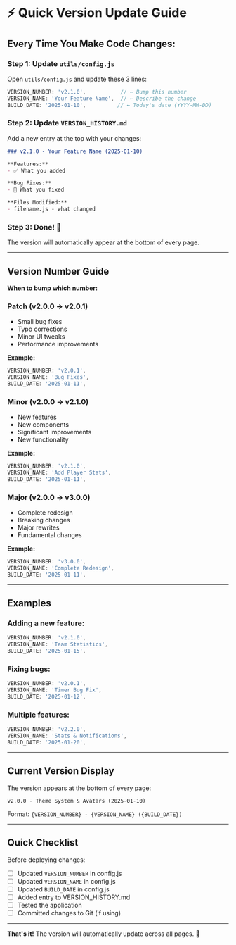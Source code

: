 # ⚡ Quick Version Update Guide

## Every Time You Make Code Changes:

### Step 1: Update `utils/config.js`

Open `utils/config.js` and update these 3 lines:

```javascript
VERSION_NUMBER: 'v2.1.0',           // ← Bump this number
VERSION_NAME: 'Your Feature Name',  // ← Describe the change
BUILD_DATE: '2025-01-10',          // ← Today's date (YYYY-MM-DD)
```

### Step 2: Update `VERSION_HISTORY.md`

Add a new entry at the top with your changes:

```markdown
### v2.1.0 - Your Feature Name (2025-01-10)

**Features:**
- ✅ What you added

**Bug Fixes:**
- 🐛 What you fixed

**Files Modified:**
- filename.js - what changed
```

### Step 3: Done! 🎉

The version will automatically appear at the bottom of every page.

---

## Version Number Guide

**When to bump which number:**

### Patch (v2.0.0 → v2.0.1)
- Small bug fixes
- Typo corrections
- Minor UI tweaks
- Performance improvements

**Example:**
```javascript
VERSION_NUMBER: 'v2.0.1',
VERSION_NAME: 'Bug Fixes',
BUILD_DATE: '2025-01-11',
```

### Minor (v2.0.0 → v2.1.0)
- New features
- New components
- Significant improvements
- New functionality

**Example:**
```javascript
VERSION_NUMBER: 'v2.1.0',
VERSION_NAME: 'Add Player Stats',
BUILD_DATE: '2025-01-11',
```

### Major (v2.0.0 → v3.0.0)
- Complete redesign
- Breaking changes
- Major rewrites
- Fundamental changes

**Example:**
```javascript
VERSION_NUMBER: 'v3.0.0',
VERSION_NAME: 'Complete Redesign',
BUILD_DATE: '2025-01-11',
```

---

## Examples

### Adding a new feature:
```javascript
VERSION_NUMBER: 'v2.1.0',
VERSION_NAME: 'Team Statistics',
BUILD_DATE: '2025-01-15',
```

### Fixing bugs:
```javascript
VERSION_NUMBER: 'v2.0.1',
VERSION_NAME: 'Timer Bug Fix',
BUILD_DATE: '2025-01-12',
```

### Multiple features:
```javascript
VERSION_NUMBER: 'v2.2.0',
VERSION_NAME: 'Stats & Notifications',
BUILD_DATE: '2025-01-20',
```

---

## Current Version Display

The version appears at the bottom of every page:

```
v2.0.0 - Theme System & Avatars (2025-01-10)
```

Format: `{VERSION_NUMBER} - {VERSION_NAME} ({BUILD_DATE})`

---

## Quick Checklist

Before deploying changes:

- [ ] Updated `VERSION_NUMBER` in config.js
- [ ] Updated `VERSION_NAME` in config.js
- [ ] Updated `BUILD_DATE` in config.js
- [ ] Added entry to VERSION_HISTORY.md
- [ ] Tested the application
- [ ] Committed changes to Git (if using)

---

**That's it!** The version will automatically update across all pages. 🚀
